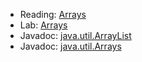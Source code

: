 * Reading: [Arrays](../readings/arrays.html)
* Lab: [Arrays](../labs/arrays.html)
* Javadoc: [java.util.ArrayList](http://docs.oracle.com/javase/7/docs/api/java/util/ArrayList.html)
* Javadoc: [java.util.Arrays](http://docs.oracle.com/javase/7/docs/api/java/util/Arrays.html)
